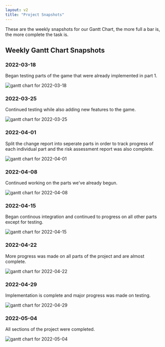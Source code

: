 ```yaml
---
layout: v2
title: "Project Snapshots"
---
```


These are the weekly snapshots for our Gantt Chart, the more full a bar is, the more complete the task is.

## Weekly Gantt Chart Snapshots

### 2022-03-18

Began testing parts of the game that were already implemented in part 1.

![gantt chart for 2022-03-18](/img/week1-2.png)

### 2022-03-25

Continued testing while also adding new features to the game.

![gantt chart for 2022-03-25](/img/week3.png)

### 2022-04-01

Split the change report into seperate parts in order to track progress of each individual part and the risk assessment report was also complete. 

![gantt chart for 2022-04-01](/img/week4.png)

### 2022-04-08

Continued working on the parts we've already begun.

![gantt chart for 2022-04-08](/img/week5.png)

### 2022-04-15
Began continous integration and continued to progress on all other parts except for testing.

![gantt chart for 2022-04-15](/img/week6.png)

### 2022-04-22 

More progress was made on all parts of the project and are almost complete.

![gantt chart for 2022-04-22](/img/week7.png)

### 2022-04-29 

Implementation is complete and major progress was made on testing.

![gantt chart for 2022-04-29](/img/week8.png)

### 2022-05-04

All sections of the project were completed.

![gantt chart for 2022-05-04](/img/week9.png)